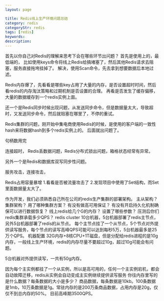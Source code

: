 ```yaml
---
layout: page

title: Redis线上生产环境问题总结
category: redis
categoryStr: redis
tags: [redis]
keywords: 
description:
---
```


首先以你自己对Redis的理解来思考下会在哪些环节出问题？
首先是使用上的，最低端的，
比如使用keys命令将线上Redis给搞堵塞了，然后其他Redis请求去阻塞，服务直接拖垮挂掉了。
解决，使用Scan命令，先去拿到想要数据后本地过滤。

Redis内存爆了，先看看是哪些key占用了大量的内存，是否设置超时时间，然后看redis的内存淘汰策略和过期机制是否设置的合理。
再看是否发生了缓存偏移，大量的数据缓存到一个redis实例上面。

还一个是Redis同步时候出现问题，从发送同步命令，但是数据量太大，导致超时，又发送同步命令，然后就阻塞在哪里了，不停的重试。

Redis集群的问题，刚开始中集电商使用Redis的时候，是使用的客户端的一致性hash来将数据hash到多个redis实例上的。
后面就出问题了。

句柄数用完

连接超时，
Redis丢数据问题，Redis分布式锁出问题，箱格状态经常有异常。

另外一个是Redis和数据库双写同步性问题。

服务攻击，连接攻击，

Redis占用容量暴增
1.看看是否被流量攻击了
2.发现项目中使用了Set结构，而Set里面数据量太大了。

作为开发，我们必须熟悉自己所在公司的redis生产集群的部署架构。
主从架构？
集群架构？
用了哪种集群方案？
有没有做高可用保证？
有没有开启持久化机制确保可以进行数据恢复？
线上redis给几个G的内存？
设置了哪些参数？
压测后你们redis集群承载多少QPS？
redis cluster
10台机器，5台机器部署了redis主节点，另外5台机器部署了redis的从节点。
每个主节点挂了一个从节点，5个节点对外提供读写服务，每个节点的读写高峰QPS可能可以达到每秒5万，5台机器最多是25万个QPS。
机器配置
32G内存+8核CPU+1T磁盘，但是分配给redis进程的是10g内存，一般线上生产环境，redis的内存尽量不要超过10g，超过10g可能会有问题。

5台机器对外提供读写，一共有50g内存。

因为每个主实例都挂了一个从实例，所以是高可用的，任何一个主实例宕机，都会自动故障迁移，redis从实例会自动变成主实例继续提供读写服务
你往内存里写的是什么数据？每条数据的大小是多少？
商品数据，每条数据是10kb。100条数据是1mb，10万条数据是1g。常驻内存的是200万条商品数据，占用内存是20g，仅仅不到总内存的50%。
目前高峰期3500QPS。
